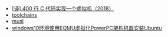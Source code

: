 
- [[译] 400 行 C 代码实现一个虚拟机（2018）](https://arthurchiao.art/blog/write-your-own-virtual-machine-zh/)
- [toolchains](https://toolchains.bootlin.com/)
- [musl](https://musl.cc/#binaries)
- [windows10环境使用EQMU虚拟化PowerPC架构机器安装Ubuntu](https://blog.csdn.net/weixin_44117123/article/details/127168636)

